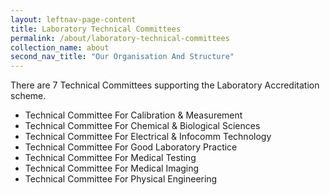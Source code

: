 ```yaml
---
layout: leftnav-page-content
title: Laboratory Technical Committees
permalink: /about/laboratory-technical-committees
collection_name: about
second_nav_title: "Our Organisation And Structure"
---
```


There are 7 Technical Committees supporting the Laboratory Accreditation scheme.

* Technical Committee For Calibration & Measurement
* Technical Committee For Chemical & Biological Sciences
* Technical Committee For Electrical & Infocomm Technology
* Technical Committee For Good Laboratory Practice
* Technical Committee For Medical Testing
* Technical Committee For Medical Imaging
* Technical Committee For Physical Engineering
